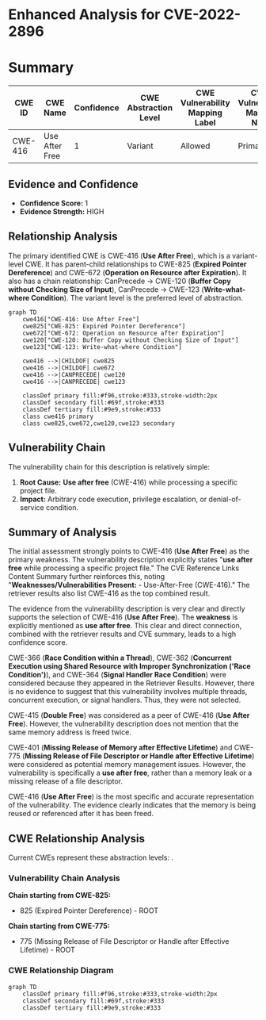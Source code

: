 # Enhanced Analysis for CVE-2022-2896

# Summary
| CWE ID | CWE Name | Confidence | CWE Abstraction Level | CWE Vulnerability Mapping Label | CWE-Vulnerability Mapping Notes |
|---|---|---|---|---|---|
| CWE-416 | Use After Free | 1 | Variant | Allowed | Primary CWE |

## Evidence and Confidence

*   **Confidence Score:** 1
*   **Evidence Strength:** HIGH

## Relationship Analysis
The primary identified CWE is CWE-416 (**Use After Free**), which is a variant-level CWE. It has parent-child relationships to CWE-825 (**Expired Pointer Dereference**) and CWE-672 (**Operation on Resource after Expiration**). It also has a chain relationship: CanPrecede -> CWE-120 (**Buffer Copy without Checking Size of Input**), CanPrecede -> CWE-123 (**Write-what-where Condition**). The variant level is the preferred level of abstraction.

```mermaid
graph TD
    cwe416["CWE-416: Use After Free"]
    cwe825["CWE-825: Expired Pointer Dereference"]
    cwe672["CWE-672: Operation on Resource after Expiration"]
    cwe120["CWE-120: Buffer Copy without Checking Size of Input"]
    cwe123["CWE-123: Write-what-where Condition"]
    
    cwe416 -->|CHILDOF| cwe825
    cwe416 -->|CHILDOF| cwe672
    cwe416 -->|CANPRECEDE| cwe120
    cwe416 -->|CANPRECEDE| cwe123
    
    classDef primary fill:#f96,stroke:#333,stroke-width:2px
    classDef secondary fill:#69f,stroke:#333
    classDef tertiary fill:#9e9,stroke:#333
    class cwe416 primary
    class cwe825,cwe672,cwe120,cwe123 secondary
```

## Vulnerability Chain
The vulnerability chain for this description is relatively simple:
1.  **Root Cause:** **Use after free** (CWE-416) while processing a specific project file.
2.  **Impact:** Arbitrary code execution, privilege escalation, or denial-of-service condition.

## Summary of Analysis
The initial assessment strongly points to CWE-416 (**Use After Free**) as the primary weakness. The vulnerability description explicitly states "**use after free** while processing a specific project file." The CVE Reference Links Content Summary further reinforces this, noting "**Weaknesses/Vulnerabilities Present:** - Use-After-Free (CWE-416)." The retriever results also list CWE-416 as the top combined result.

The evidence from the vulnerability description is very clear and directly supports the selection of CWE-416 (**Use After Free**). The **weakness** is explicitly mentioned as **use after free**. This clear and direct connection, combined with the retriever results and CVE summary, leads to a high confidence score.

CWE-366 (**Race Condition within a Thread**), CWE-362 (**Concurrent Execution using Shared Resource with Improper Synchronization ('Race Condition')**), and CWE-364 (**Signal Handler Race Condition**) were considered because they appeared in the Retriever Results. However, there is no evidence to suggest that this vulnerability involves multiple threads, concurrent execution, or signal handlers. Thus, they were not selected.

CWE-415 (**Double Free**) was considered as a peer of CWE-416 (**Use After Free**). However, the vulnerability description does not mention that the same memory address is freed twice.

CWE-401 (**Missing Release of Memory after Effective Lifetime**) and CWE-775 (**Missing Release of File Descriptor or Handle after Effective Lifetime**) were considered as potential memory management issues. However, the vulnerability is specifically a **use after free**, rather than a memory leak or a missing release of a file descriptor.

CWE-416 (**Use After Free**) is the most specific and accurate representation of the vulnerability. The evidence clearly indicates that the memory is being reused or referenced after it has been freed.


## CWE Relationship Analysis

Current CWEs represent these abstraction levels: .


### Vulnerability Chain Analysis

**Chain starting from CWE-825:**
- 825 (Expired Pointer Dereference) - ROOT


**Chain starting from CWE-775:**
- 775 (Missing Release of File Descriptor or Handle after Effective Lifetime) - ROOT



### CWE Relationship Diagram

```mermaid
graph TD
    classDef primary fill:#f96,stroke:#333,stroke-width:2px
    classDef secondary fill:#69f,stroke:#333
    classDef tertiary fill:#9e9,stroke:#333
```